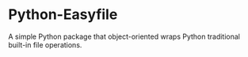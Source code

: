 # Python-Easyfile
 A simple Python package that object-oriented wraps Python traditional built-in file operations.
